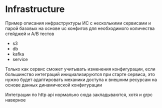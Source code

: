 # Infrastructure

Пример описания инфраструктуры ИС с несколькими сервисами и парой базовых на основе uc конфигов для необходимого количества стейджей и A/B тестов
- s3
- db
- kafka
- service

Только как сервис сможет учитывать изменения конфигурации, если большинство интеграций инициализируются при старте сервиса, это нужно будет адаптировать механики доступа к внешним ресурсам на основе данных динамической конфигурации

Интеграции по http api нормально сюда закладываются, хотя и grpc наверное